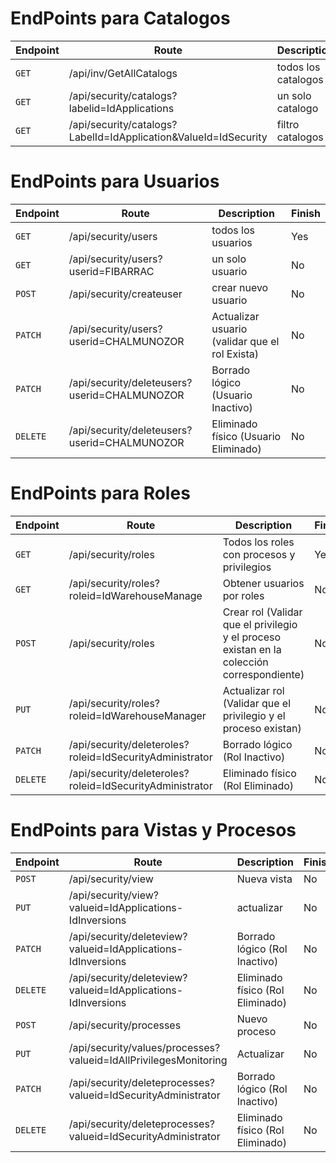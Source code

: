 # EndPoints para Catalogos

Endpoint | Route | Description | Finish
---------|----------|----------|----------
`GET` | /api/inv/GetAllCatalogs | todos los catalogos | Yes
`GET` | /api/security/catalogs?labelid=IdApplications | un solo catalogo | No
`GET` | /api/security/catalogs?LabelId=IdApplication&ValueId=IdSecurity | filtro catalogos | No

# EndPoints para Usuarios

Endpoint | Route | Description | Finish
---------|----------|----------|----------
`GET` | /api/security/users | todos los usuarios | Yes
`GET` | /api/security/users?userid=FIBARRAC | un solo usuario | No
`POST` | /api/security/createuser | crear nuevo usuario | No
`PATCH` | /api/security/users?userid=CHALMUNOZOR | Actualizar usuario (validar que el rol Exista) | No
`PATCH` | /api/security/deleteusers?userid=CHALMUNOZOR | Borrado lógico (Usuario Inactivo) | No
`DELETE` | /api/security/deleteusers?userid=CHALMUNOZOR| Eliminado físico (Usuario Eliminado) | No

# EndPoints para Roles

Endpoint | Route | Description | Finish
---------|----------|----------|----------
`GET` | /api/security/roles | Todos los roles con procesos y privilegios | Yes
`GET` | /api/security/roles?roleid=IdWarehouseManage | Obtener usuarios por roles | No
`POST` | /api/security/roles | Crear rol (Validar que el privilegio y el proceso existan en la colección correspondiente) | No
`PUT` | /api/security/roles?roleid=IdWarehouseManager | Actualizar rol (Validar que el privilegio y el proceso existan) | No
`PATCH` |  /api/security/deleteroles?roleid=IdSecurityAdministrator | Borrado lógico (Rol Inactivo) | No
`DELETE` |  /api/security/deleteroles?roleid=IdSecurityAdministrator | Eliminado físico (Rol Eliminado) |No

# EndPoints para Vistas y Procesos

Endpoint | Route | Description | Finish
---------|----------|----------|----------
`POST` | /api/security/view | Nueva vista| No
`PUT` | /api/security/view?valueid=IdApplications-IdInversions | actualizar | No
`PATCH` |   /api/security/deleteview?valueid=IdApplications-IdInversions | Borrado lógico (Rol Inactivo) | No
`DELETE` |  /api/security/deleteview?valueid=IdApplications-IdInversions | Eliminado físico (Rol Eliminado) |No
`POST` | /api/security/processes | Nuevo proceso | No
`PUT` | /api/security/values/processes?valueid=IdAllPrivilegesMonitoring | Actualizar | No
`PATCH` |   /api/security/deleteprocesses?valueid=IdSecurityAdministrator | Borrado lógico (Rol Inactivo) | No
`DELETE` |  /api/security/deleteprocesses?valueid=IdSecurityAdministrator | Eliminado físico (Rol Eliminado) |No


